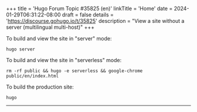 +++
title = 'Hugo Forum Topic #35825 (en)'
linkTitle = 'Home'
date = 2024-01-29T06:31:22-08:00
draft = false
details = 'https://discourse.gohugo.io/t/35825'
description = "View a site without a server (multilingual multi-host)"
+++

To build and view the site in "server" mode:

```text
hugo server
```

To build and view the site in "serverless" mode:

```text
rm -rf public && hugo -e serverless && google-chrome public/en/index.html 
```

To build the production site:

```text
hugo
```

---
